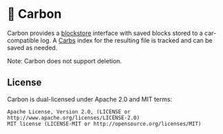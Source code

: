 💎 Carbon
===

Carbon provides a [blockstore](https://github.com/ipfs/go-ipfs-blockstore) interface with saved blocks stored to a car-compatible log. A [Carbs](https://github.com/willscott/carbs) index for the resulting file is tracked and can be saved as needed.

Note: Carbon does not support deletion.

License
---

Carbon is dual-licensed under Apache 2.0 and MIT terms:

    Apache License, Version 2.0, (LICENSE or http://www.apache.org/licenses/LICENSE-2.0)
    MIT license (LICENSE-MIT or http://opensource.org/licenses/MIT)
